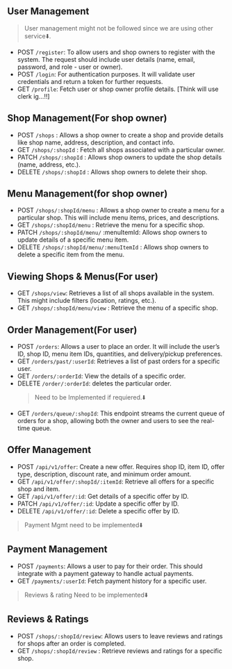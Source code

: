 ## User Management

> User management might not be followed since we are using other service⬇️.

- POST `/register`: To allow users and shop owners to register with the system. The request should include user details (name, email, password, and role - user or owner).
- POST `/login`: For authentication purposes. It will validate user credentials and return a token for further requests.
- GET `/profile`: Fetch user or shop owner profile details.
  [Think will use clerk ig...!!]

## Shop Management(For shop owner)

- POST `/shops` : Allows a shop owner to create a shop and provide details like shop name, address, description, and contact info.
- GET `/shops/:shopId` : Fetch all shops associated with a particular owner.
- PATCH `/shops/:shopId` : Allows shop owners to update the shop details (name, address, etc.).
- DELETE `/shops/:shopId` : Allows shop owners to delete their shop.

## Menu Management(for shop owner)

- POST `/shops/:shopId/menu` : Allows a shop owner to create a menu for a particular shop. This will include menu items, prices, and descriptions.
- GET `/shops/:shopId/menu` : Retrieve the menu for a specific shop.
- PATCH `/shops/:shopId/menu/` :menuItemId: Allows shop owners to update details of a specific menu item.
- DELETE `/shops/:shopId/menu/:menuItemId` : Allows shop owners to delete a specific item from the menu.

## Viewing Shops & Menus(For user)

- GET `/shops/view`: Retrieves a list of all shops available in the system. This might include filters (location, ratings, etc.).
- GET `/shops/:shopId/menu/view` : Retrieve the menu of a specific shop.

## Order Management(For user)

- POST `/orders`: Allows a user to place an order. It will include the user’s ID, shop ID, menu item IDs, quantities, and delivery/pickup preferences.
- GET `/orders/past/:userId`: Retrieves a list of past orders for a specific user.
- GET `/orders/:orderId`: View the details of a specific order.
- DELETE `/order/:orderId`: deletes the particular order.
  > Need to be Implemented if requiered.⬇️
- GET `/orders/queue/:shopId`: This endpoint streams the current queue of orders for a shop, allowing both the owner and users to see the real-time queue.

## Offer Management

- POST `/api/v1/offer`: Create a new offer. Requires shop ID, item ID, offer type, description, discount rate, and minimum order amount.
- GET `/api/v1/offer/:shopId/:itemId`: Retrieve all offers for a specific shop and item.
- GET `/api/v1/offer/:id`: Get details of a specific offer by ID.
- PATCH `/api/v1/offer/:id`: Update a specific offer by ID.
- DELETE `/api/v1/offer/:id`: Delete a specific offer by ID.

> Payment Mgmt need to be implemented⬇️

## Payment Management

- POST `/payments`: Allows a user to pay for their order. This should integrate with a payment gateway to handle actual payments.
- GET `/payments/:userId`: Fetch payment history for a specific user.

> Reviews & rating Need to be implemented⬇️

## Reviews & Ratings

- POST `/shops/:shopId/review`: Allows users to leave reviews and ratings for shops after an order is completed.
- GET `/shops/:shopId/review` : Retrieve reviews and ratings for a specific shop.
